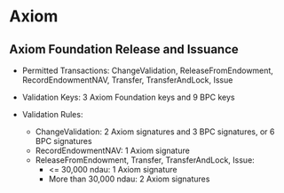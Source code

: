 # Axiom

## Axiom Foundation Release and Issuance

- Permitted Transactions: ChangeValidation, ReleaseFromEndowment, RecordEndowmentNAV, Transfer, TransferAndLock, Issue
- Validation Keys: 3 Axiom Foundation keys and 9 BPC keys
- Validation Rules:

    - ChangeValidation: 2 Axiom signatures and 3 BPC signatures, or 6 BPC signatures
    - RecordEndowmentNAV: 1 Axiom signature
    - ReleaseFromEndowment, Transfer, TransferAndLock, Issue:
        - <= 30,000 ndau: 1 Axiom signature
        - More than 30,000 ndau: 2 Axiom signatures
